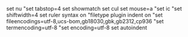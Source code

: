 set nu
"set tabstop=4
set showmatch
set cul
set mouse=a
"set ic
"set shiftwidth=4
set ruler
syntax on
"filetype plugin indent on
"set fileencodings=utf-8,ucs-bom,gb18030,gbk,gb2312,cp936
"set termencoding=utf-8
"set encoding=utf-8
set autoindent

